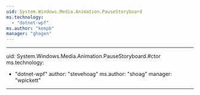 ```yaml
---
uid: System.Windows.Media.Animation.PauseStoryboard
ms.technology: 
  - "dotnet-wpf"
ms.author: "kempb"
manager: "ghogen"
---
```


---
uid: System.Windows.Media.Animation.PauseStoryboard.#ctor
ms.technology: 
  - "dotnet-wpf"
author: "stevehoag"
ms.author: "shoag"
manager: "wpickett"
---
